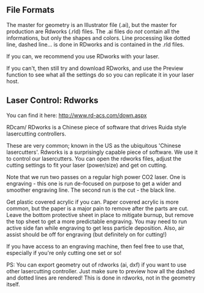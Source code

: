 ## File Formats

The master for geometry is an Illustrator file (.ai), but the master for production are Rdworks (.rld) files. The .ai files do _not_ contain all the informations, but only the shapes and colors. Line processing like dotted line, dashed line... is done in RDworks and is contained in the .rld files. 

If you can, we recommend you use RDworks with your laser. 

If you can't, then still try and download RDworks, and use the Preview function to see what all the settings do so you can replicate it in your laser host.

## Laser Control: Rdworks

You can find it here: http://www.rd-acs.com/down.aspx

RDcam/ RDworks is a Chinese piece of software that drives Ruida style lasercutting controllers. 

These are very common; known in the US as the ubiquitous 'Chinese lasercutters'.
Rdworks is a surprisingly capable piece of software. We use it to control our lasercutters. You can open the rdworks files, adjust the cutting settings to fit your laser (power/size) and get on cutting. 

Note that we run two passes on a regular high power CO2 laser. One is engraving - this one is run de-focused on purpose to get a wider and smoother engraving line. The second run is the cut - the black line. 

Get plastic covered acrylic if you can. Paper covered acrylic is more common, but the paper is a major pain to remove after the parts are cut. 
Leave the bottom protective sheet in place to mitigate burnup, but remove the top sheet to get a more predictable engraving. You may need to run active side fan while engraving to get less particle deposition. Also, air assist should be off for engraving (but definitely on for cutting!)

If you have access to an engraving machine, then feel free to use that, especially if you're only cutting one set or so!

PS: You can export geometry out of rdworks (ai, dxf) if you want to use other lasercutting controller. Just make sure to preview how all the dashed and dotted lines are rendered! This is done in rdworks, not in the geometry itself. 